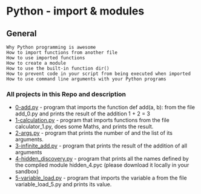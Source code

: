 # Python - import & modules

## General
```
Why Python programming is awesome
How to import functions from another file
How to use imported functions
How to create a module
How to use the built-in function dir()
How to prevent code in your script from being executed when imported
How to use command line arguments with your Python programs
```

### All projects in this Repo and description

- [0-add.py](https://github.com/samdaphbynet/holbertonschool-higher_level_programming/blob/main/python-import_modules/0-import_add.py) - program that imports the function def add(a, b): from the file add_0.py and prints the result of the addition 1 + 2 = 3<br/>
- [1-calculation.py](https://github.com/samdaphbynet/holbertonschool-higher_level_programming/blob/main/python-import_modules/1-calculation.py) - program that imports functions from the file calculator_1.py, does some Maths, and prints the result.<br/>
- [2-args.py](https://github.com/samdaphbynet/holbertonschool-higher_level_programming/blob/main/python-import_modules/2-args.py) - program that prints the number of and the list of its arguments.<br/>
- [3-infinite_add.py](https://github.com/samdaphbynet/holbertonschool-higher_level_programming/blob/main/python-import_modules/3-infinite_add.py) - program that prints the result of the addition of all arguments<br/>
- [4-hidden_discovery.py](https://github.com/samdaphbynet/holbertonschool-higher_level_programming/blob/main/python-import_modules/4-hidden_discovery.py) - program that prints all the names defined by the compiled module hidden_4.pyc (please download it locally in your sandbox)<br/>
- [5-variable_load.py](https://github.com/samdaphbynet/holbertonschool-higher_level_programming/blob/main/python-import_modules/5-variable_load.py) - program that imports the variable a from the file variable_load_5.py and prints its value.<br/>
